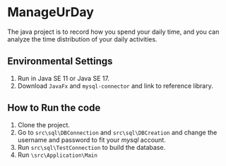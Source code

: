 # ManageUrDay
The java project is to record how you spend your daily time, and you can analyze the time distribution of your daily activities.

## Environmental Settings
1. Run in Java SE 11 or Java SE 17.
2. Download `JavaFx` and `mysql-connector` and link to reference library.

## How to Run the code
1. Clone the project.
2. Go to `src\sql\DBConnection` and `src\sql\DBCreation` and change the username and password to fit your *mysql* account.
3. Run `src\sql\TestConnection` to build the database.
4. Run `\src\Application\Main`
